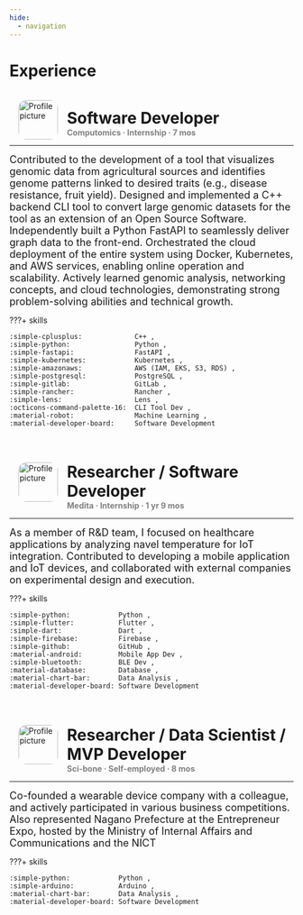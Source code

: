 ```yaml
---
hide:
  - navigation
---
```


# Experience
<br>

<!-- Computomics -->
<img src="../img/logo-computomics.jpg" alt="Profile picture" width="70rem" style="float: left; margin: 0rem 1rem; border-radius: 20%; overflow: hidden;"/>

<h1 style="margin: 0.9rem 0rem 0rem 5rem; font-weight: bold;">
    Software Developer
</h1>
<h4 style="margin: 0rem; color: gray;">Computomics · Internship · 7 mos</h4>

---
<font size=4rem>
Contributed to the development of a tool that visualizes genomic data from agricultural sources and identifies genome patterns linked to desired traits (e.g., disease resistance, fruit yield). Designed and implemented a C++ backend CLI tool to convert large genomic datasets for the tool as an extension of an Open Source Software. Independently built a Python FastAPI to seamlessly deliver graph data to the front-end. Orchestrated the cloud deployment of the entire system using Docker, Kubernetes, and AWS services, enabling online operation and scalability. Actively learned genomic analysis, networking concepts, and cloud technologies, demonstrating strong problem-solving abilities and technical growth.
</font>

???+ skills

    :simple-cplusplus:             C++ ,
    :simple-python:                Python ,
    :simple-fastapi:               FastAPI ,
    :simple-kubernetes:            Kubernetes ,
    :simple-amazonaws:             AWS (IAM, EKS, S3, RDS) ,
    :simple-postgresql:            PostgreSQL ,
    :simple-gitlab:                GitLab ,
    :simple-rancher:               Rancher ,
    :simple-lens:                  Lens ,
    :octicons-command-palette-16:  CLI Tool Dev ,
    :material-robot:               Machine Learning ,
    :material-developer-board:     Software Development

<br><br>


<!-- Medita -->
<img src="../img/logo-medita.jpg" alt="Profile picture" width="70rem" style="float: left; margin: 0rem 1rem; border-radius: 20%; overflow: hidden;"/>

<h1 style="margin: 0.9rem 0rem 0rem 5rem; font-weight: bold;">
    Researcher / Software Developer
</h1>
<h4 style="margin: 0rem; color: gray;">Medita · Internship · 1 yr 9 mos</h4>

---
<font size=4rem>
As a member of R&D team, I focused on healthcare applications by analyzing navel temperature for IoT integration. Contributed to developing a mobile application and IoT devices, and collaborated with external companies on experimental design and execution.
</font>

???+ skills

    :simple-python:            Python ,
    :simple-flutter:           Flutter ,
    :simple-dart:              Dart ,
    :simple-firebase:          Firebase ,
    :simple-github:            GitHub ,
    :material-android:         Mobile App Dev ,
    :simple-bluetooth:         BLE Dev ,
    :material-database:        Database ,
    :material-chart-bar:       Data Analysis ,
    :material-developer-board: Software Development

<br><br>


<!-- Sci-bone -->
<img src="../img/logo-sci-bone.jpg" alt="Profile picture" width="70rem" style="float: left; margin: 0rem 1rem; border-radius: 20%; overflow: hidden;"/>

<h1 style="margin: 0.9rem 0rem 0rem 5rem; font-weight: bold;">
    Researcher / Data Scientist / MVP Developer
</h1>
<h4 style="margin: 0rem; color: gray;">Sci-bone · Self-employed · 8 mos</h4>

---
<font size=4rem>
Co-founded a wearable device company with a colleague, and actively participated in various business competitions. Also represented Nagano Prefecture at the Entrepreneur Expo, hosted by the Ministry of Internal Affairs and Communications and the NICT
</font>

???+ skills

    :simple-python:            Python ,
    :simple-arduino:           Arduino ,
    :material-chart-bar:       Data Analysis ,
    :material-developer-board: Software Development

<br><br>
